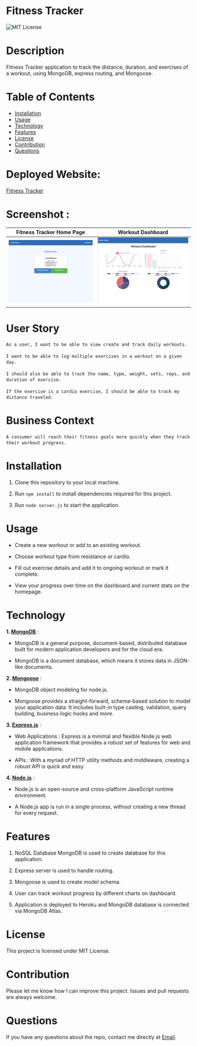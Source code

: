 # Fitness Tracker

![MIT License](https://img.shields.io/badge/license-MIT-green)

# Description

Fitness Tracker application to track the distance, duration, and exercises of a workout, using MongoDB, express routing, and Mongoose.

# Table of Contents

* [Installation](#installation)
* [Usage](#usage)
* [Technology](#technology)
* [Features](#features)
* [License](#license)
* [Contribution](#contribution)
* [Questions](#questions)

# Deployed Website: 
[Fitness Tracker](https://fittnestracker.herokuapp.com/)

# Screenshot :

|Fitness Tracker Home Page| Workout Dashboard
|--|--
|![Fitness Tracker](public/images/FitnessTracker.png)|![Fitness Tracker Dashboard](public/images/FitnessTrackerDashboard.png)


# User Story

```
As a user, I want to be able to view create and track daily workouts. 

I want to be able to log multiple exercises in a workout on a given day.

I should also be able to track the name, type, weight, sets, reps, and duration of exercise. 

If the exercise is a cardio exercise, I should be able to track my distance traveled.
```

# Business Context

```
A consumer will reach their fitness goals more quickly when they track their workout progress.
```

# Installation

1. Clone this repository to your local machine.

2. Run `npm install` to install dependencies required for this project.

3. Run `node server.js` to start the application.


# Usage

* Create a new workout or add to an existing workout.

* Choose workout type from resistance or cardio.

* Fill out exercise details and add it to ongoing workout or mark it complete.

* View your progress over time on the dashboard and current stats on the homepage.

# Technology

**1. [MongoDB](https://www.mongodb.com/)** :

* MongoDB is a general purpose, document-based, distributed database built for modern application developers and for the cloud era.

* MongoDB is a document database, which means it stores data in JSON-like documents.

**2. [Mongoose](https://mongoosejs.com/)** :

* MongoDB object modeling for node.js.

* Mongoose provides a straight-forward, schema-based solution to model your application data. It includes built-in type casting, validation, query building, business logic hooks and more.


**3. [Express.js](https://expressjs.com/)** :

* Web Applications : Express is a minimal and flexible Node.js web application framework that provides a robust set of features for web and mobile applications.

* APIs : With a myriad of HTTP utility methods and middleware, creating a robust API is quick and easy.

**4. [Node.js](https://nodejs.org/en/)** : 

* Node.js is an open-source and cross-platform JavaScript runtime environment. 

* A Node.js app is run in a single process, without creating a new thread for every request. 

# Features

1. NoSQL Database MongoDB is used to create database for this application.

2. Express server is used to handle routing.

3. Mongoose is used to create model schema.

4. User can track workout progress by different charts on dashboard.

5. Application is deployed to Heroku and MongoDB database is connected via MongoDB Atlas.

# License

This project is licensed under MIT License.

# Contribution

Please let me know how I can improve this project. Issues and pull requests are always welcome.

# Questions 

If you have any questions about the repo, 
contact me directly at [Email](gurjant3oct@gmail.com).
